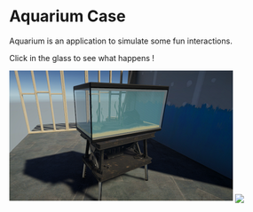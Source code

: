 # Aquarium Case
Aquarium is an application to simulate some fun interactions.

Click in the glass to see what happens !

![](thumb.png)
<img src="Assets/Repository_Images/thumb.png" align="center">
